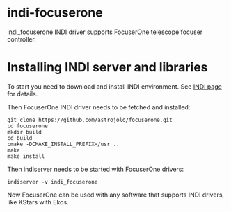 # indi-focuserone
indi_focuserone INDI driver supports FocuserOne telescope focuser controller.

# Installing INDI server and libraries
To start you need to download and install INDI environment. See [INDI page](http://indilib.org/download.html) for details. 

Then FocuserOne INDI driver needs to be fetched and installed:

```
git clone https://github.com/astrojolo/focuserone.git
cd focuserone
mkdir build
cd build
cmake -DCMAKE_INSTALL_PREFIX=/usr ..
make
make install
```

Then indiserver needs to be started with FocuserOne drivers:

```
indiserver -v indi_focuserone
```

Now FocuserOne can be used with any software that supports INDI drivers, like KStars with Ekos.
